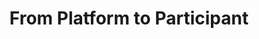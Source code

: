 ---
title: "From Platform to Participant"
external_url: "https://medium.com/@cantlin/from-platform-to-participant-7e49b40d7b85"
category: work
---